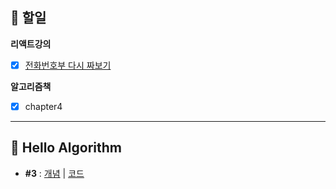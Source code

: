 ## 📄 할일
**리액트강의**
- [x] [전화번호부 다시 짜보기](https://github.com/gay0ung/React/tree/main/contact-app)

**알고리즘책**
- [x] chapter4
---


## 📙 Hello Algorithm
- **#3** : [개념](https://velog.io/@gay0ung/%ED%80%B5%EC%A0%95%EB%A0%AC) | [코드](https://github.com/gay0ung/Algorithm/blob/master/Hello%20Algoritm_book/04_quick_sort/src/1_loopSum.js)
